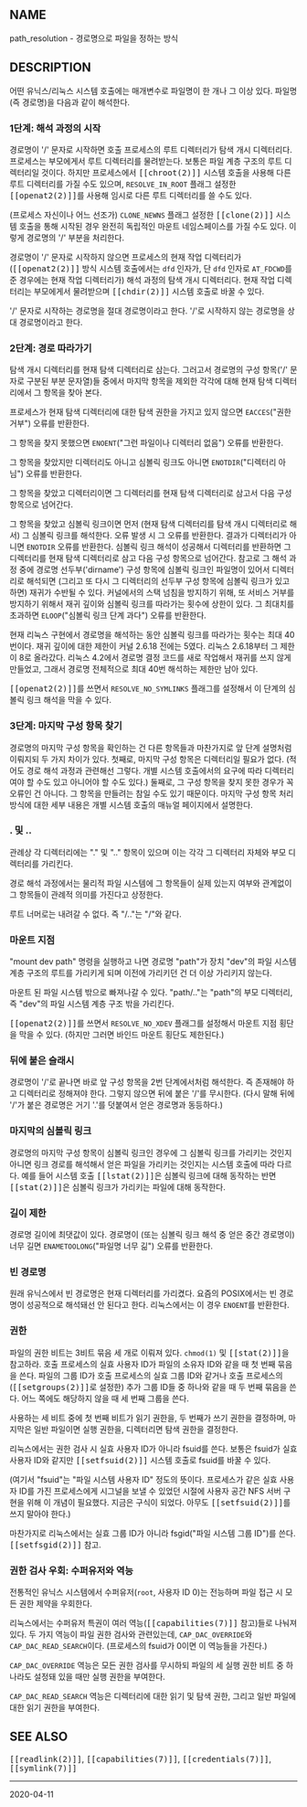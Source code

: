 ## NAME

path_resolution - 경로명으로 파일을 정하는 방식

## DESCRIPTION

어떤 유닉스/리눅스 시스템 호출에는 매개변수로 파일명이 한 개나 그 이상 있다. 파일명(즉 경로명)을 다음과 같이 해석한다.

### 1단계: 해석 과정의 시작

경로명이 '/' 문자로 시작하면 호출 프로세스의 루트 디렉터리가 탐색 개시 디렉터리다. 프로세스는 부모에게서 루트 디렉터리를 물려받는다. 보통은 파일 계층 구조의 루트 디렉터리일 것이다. 하지만 프로세스에서 <tt>[[chroot(2)]]</tt> 시스템 호출을 사용해 다른 루트 디렉터리를 가질 수도 있으며, `RESOLVE_IN_ROOT` 플래그 설정한 <tt>[[openat2(2)]]</tt>를 사용해 임시로 다른 루트 디렉터리를 쓸 수도 있다.

(프로세스 자신이나 어느 선조가) `CLONE_NEWNS` 플래그 설정한 <tt>[[clone(2)]]</tt> 시스템 호출을 통해 시작된 경우 완전히 독립적인 마운트 네임스페이스를 가질 수도 있다. 이렇게 경로명의 '/' 부분을 처리한다.

경로명이 '/' 문자로 시작하지 않으면 프로세스의 현재 작업 디렉터리가 (<tt>[[openat2(2)]]</tt> 방식 시스템 호출에서는 `dfd` 인자가, 단 `dfd` 인자로 `AT_FDCWD`를 준 경우에는 현재 작업 디렉터리가) 해석 과정의 탐색 개시 디렉터리다. 현재 작업 디렉터리는 부모에게서 물려받으며 <tt>[[chdir(2)]]</tt> 시스템 호출로 바꿀 수 있다.

'/' 문자로 시작하는 경로명을 절대 경로명이라고 한다. '/'로 시작하지 않는 경로명을 상대 경로명이라고 한다.

### 2단계: 경로 따라가기

탐색 개시 디렉터리를 현재 탐색 디렉터리로 삼는다. 그러고서 경로명의 구성 항목('/' 문자로 구분된 부분 문자열)들 중에서 마지막 항목을 제외한 각각에 대해 현재 탐색 디렉터리에서 그 항목을 찾아 본다.

프로세스가 현재 탐색 디렉터리에 대한 탐색 권한을 가지고 있지 않으면 `EACCES`("권한 거부") 오류를 반환한다.

그 항목을 찾지 못했으면 `ENOENT`("그런 파일이나 디렉터리 없음") 오류를 반환한다.

그 항목을 찾았지만 디렉터리도 아니고 심볼릭 링크도 아니면 `ENOTDIR`("디렉터리 아님") 오류를 반환한다.

그 항목을 찾았고 디렉터리이면 그 디렉터리를 현재 탐색 디렉터리로 삼고서 다음 구성 항목으로 넘어간다.

그 항목을 찾았고 심볼릭 링크이면 먼저 (현재 탐색 디렉터리를 탐색 개시 디렉터리로 해서) 그 심볼릭 링크를 해석한다. 오류 발생 시 그 오류를 반환한다. 결과가 디렉터리가 아니면 `ENOTDIR` 오류를 반환한다. 심볼릭 링크 해석이 성공해서 디렉터리를 반환하면 그 디렉터리를 현재 탐색 디렉터리로 삼고 다음 구성 항목으로 넘어간다. 참고로 그 해석 과정 중에 경로명 선두부('dirname') 구성 항목에 심볼릭 링크인 파일명이 있어서 디렉터리로 해석되면 (그리고 또 다시 그 디렉터리의 선두부 구성 항목에 심볼릭 링크가 있고 하면) 재귀가 수반될 수 있다. 커널에서의 스택 넘침을 방지하기 위해, 또 서비스 거부를 방지하기 위해서 재귀 깊이와 심볼릭 링크를 따라가는 횟수에 상한이 있다. 그 최대치를 초과하면 `ELOOP`("심볼릭 링크 단계 과다") 오류를 반환한다.

현재 리눅스 구현에서 경로명을 해석하는 동안 심볼릭 링크를 따라가는 횟수는 최대 40번이다. 재귀 깊이에 대한 제한이 커널 2.6.18 전에는 5였다. 리눅스 2.6.18부터 그 제한이 8로 올라갔다. 리눅스 4.2에서 경로명 결정 코드를 새로 작업해서 재귀를 쓰지 않게 만들었고, 그래서 경로명 전체적으로 최대 40번 해석하는 제한만 남아 있다.

<tt>[[openat2(2)]]</tt>를 쓰면서 `RESOLVE_NO_SYMLINKS` 플래그를 설정해서 이 단계의 심볼릭 링크 해석을 막을 수 있다.

### 3단계: 마지막 구성 항목 찾기

경로명의 마지막 구성 항목을 확인하는 건 다른 항목들과 마찬가지로 앞 단계 설명처럼 이뤄지되 두 가지 차이가 있다. 첫째로, 마지막 구성 항목은 디렉터리일 필요가 없다. (적어도 경로 해석 과정과 관련해선 그렇다. 개별 시스템 호출에서의 요구에 따라 디렉터리여야 할 수도 있고 아니어야 할 수도 있다.) 둘째로, 그 구성 항목을 찾지 못한 경우가 꼭 오류인 건 아니다. 그 항목을 만들려는 참일 수도 있기 때문이다. 마지막 구성 항목 처리 방식에 대한 세부 내용은 개별 시스템 호출의 매뉴얼 페이지에서 설명한다.

### . 및 ..

관례상 각 디렉터리에는 "." 및 ".." 항목이 있으며 이는 각각 그 디렉터리 자체와 부모 디렉터리를 가리킨다.

경로 해석 과정에서는 물리적 파일 시스템에 그 항목들이 실제 있는지 여부와 관계없이 그 항목들이 관례적 의미를 가진다고 상정한다.

루트 너머로는 내려갈 수 없다. 즉 "/.."는 "/"와 같다.

### 마운트 지점

"mount dev path" 명령을 실행하고 나면 경로명 "path"가 장치 "dev"의 파일 시스템 계층 구조의 루트를 가리키게 되며 이전에 가리키던 건 더 이상 가리키지 않는다.

마운트 된 파일 시스템 밖으로 빠져나갈 수 있다. "path/.."는 "path"의 부모 디렉터리, 즉 "dev"의 파일 시스템 계층 구조 밖을 가리킨다.

<tt>[[openat2(2)]]</tt>를 쓰면서 `RESOLVE_NO_XDEV` 플래그를 설정해서 마운트 지점 횡단을 막을 수 있다. (하지만 그러면 바인드 마운트 횡단도 제한된다.)

### 뒤에 붙은 슬래시

경로명이 '/'로 끝나면 바로 앞 구성 항목을 2번 단계에서처럼 해석한다. 즉 존재해야 하고 디렉터리로 정해져야 한다. 그렇지 않으면 뒤에 붙은 '/'를 무시한다. (다시 말해 뒤에 '/'가 붙은 경로명은 거기 '.'를 덧붙여서 얻은 경로명과 동등하다.)

### 마지막의 심볼릭 링크

경로명의 마지막 구성 항목이 심볼릭 링크인 경우에 그 심볼릭 링크를 가리키는 것인지 아니면 링크 경로를 해석해서 얻은 파일을 가리키는 것인지는 시스템 호출에 따라 다르다. 예를 들어 시스템 호출 <tt>[[lstat(2)]]</tt>은 심볼릭 링크에 대해 동작하는 반면 <tt>[[stat(2)]]</tt>은 심볼릭 링크가 가리키는 파일에 대해 동작한다.

### 길이 제한

경로명 길이에 최댓값이 있다. 경로명이 (또는 심볼릭 링크 해석 중 얻은 중간 경로명이) 너무 길면 `ENAMETOOLONG`("파일명 너무 긺") 오류를 반환한다.

### 빈 경로명

원래 유닉스에서 빈 경로명은 현재 디렉터리를 가리켰다. 요즘의 POSIX에서는 빈 경로명이 성공적으로 해석돼선 안 된다고 한다. 리눅스에서는 이 경우 `ENOENT`를 반환한다.

### 권한

파일의 권한 비트는 3비트 묶음 세 개로 이뤄져 있다. `chmod(1)` 및 <tt>[[stat(2)]]</tt>을 참고하라. 호출 프로세스의 실효 사용자 ID가 파일의 소유자 ID와 같을 때 첫 번째 묶음을 쓴다. 파일의 그룹 ID가 호출 프로세스의 실효 그룹 ID와 같거나 호출 프로세스의 (<tt>[[setgroups(2)]]</tt>로 설정한) 추가 그룹 ID들 중 하나와 같을 때 두 번째 묶음을 쓴다. 어느 쪽에도 해당하지 않을 때 세 번째 그룹을 쓴다.

사용하는 세 비트 중에 첫 번째 비트가 읽기 권한을, 두 번째가 쓰기 권한을 결정하며, 마지막은 일반 파일이면 실행 권한을, 디렉터리면 탐색 권한을 결정한다.

리눅스에서는 권한 검사 시 실효 사용자 ID가 아니라 fsuid를 쓴다. 보통은 fsuid가 실효 사용자 ID와 같지만 <tt>[[setfsuid(2)]]</tt> 시스템 호출로 fsuid를 바꿀 수 있다.

(여기서 "fsuid"는 "파일 시스템 사용자 ID" 정도의 뜻이다. 프로세스가 같은 실효 사용자 ID를 가진 프로세스에게 시그널을 보낼 수 있었던 시절에 사용자 공간 NFS 서버 구현을 위해 이 개념이 필요했다. 지금은 구식이 되었다. 아무도 <tt>[[setfsuid(2)]]</tt>를 쓰지 말아야 한다.)

마찬가지로 리눅스에서는 실효 그룹 ID가 아니라 fsgid("파일 시스템 그룹 ID")를 쓴다. <tt>[[setfsgid(2)]]</tt> 참고.

### 권한 검사 우회: 수퍼유저와 역능

전통적인 유닉스 시스템에서 수퍼유저(`root`, 사용자 ID 0)는 전능하며 파일 접근 시 모든 권한 제약을 우회한다.

리눅스에서는 수퍼유저 특권이 여러 역능(<tt>[[capabilities(7)]]</tt> 참고)들로 나눠져 있다. 두 가지 역능이 파일 권한 검사와 관련있는데, `CAP_DAC_OVERRIDE`와 `CAP_DAC_READ_SEARCH`이다. (프로세스의 fsuid가 0이면 이 역능들을 가진다.)

`CAP_DAC_OVERRIDE` 역능은 모든 권한 검사를 무시하되 파일의 세 실행 권한 비트 중 하나라도 설정돼 있을 때만 실행 권한을 부여한다.

`CAP_DAC_READ_SEARCH` 역능은 디렉터리에 대한 읽기 및 탐색 권한, 그리고 일반 파일에 대한 읽기 권한을 부여한다.

## SEE ALSO

<tt>[[readlink(2)]]</tt>, <tt>[[capabilities(7)]]</tt>, <tt>[[credentials(7)]]</tt>, <tt>[[symlink(7)]]</tt>

----

2020-04-11
